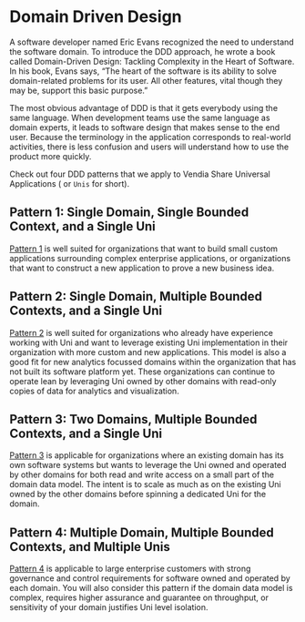 # Domain Driven Design

A software developer named Eric Evans recognized the need to understand the software domain. To introduce the DDD approach, he wrote a book called Domain-Driven Design: Tackling Complexity in the Heart of Software. In his book, Evans says, “The heart of the software is its ability to solve domain-related problems for its user. All other features, vital though they may be, support this basic purpose.”

The most obvious advantage of DDD is that it gets everybody using the same language. When development teams use the same language as domain experts, it leads to software design that makes sense to the end user. Because the terminology in the application corresponds to real-world activities, there is less confusion and users will understand how to use the product more quickly.

Check out four DDD patterns that we apply to Vendia Share Universal Applications ( or `Unis` for short).

## Pattern 1: Single Domain, Single Bounded Context, and a Single Uni

[Pattern 1](pattern1/README.md) is well suited for organizations that want to build small custom applications surrounding complex enterprise applications, or organizations that want to construct a new application to prove a new business idea.

## Pattern 2: Single Domain, Multiple Bounded Contexts, and a Single Uni
[Pattern 2](pattern2/README.md) is well suited for organizations who already have experience working with Uni and want to leverage existing Uni implementation in their organization with more custom and new applications. This model is also a good fit for new analytics focussed domains within the organization that has not built its software platform yet. These organizations can continue to operate lean by leveraging Uni owned by other domains with read-only copies of data for analytics and visualization.

## Pattern 3: Two Domains, Multiple Bounded Contexts, and a Single Uni
[Pattern 3](pattern3/README.md) is applicable for organizations where an existing domain has its own software systems but wants to leverage the Uni owned and operated by other domains for both read and write access on a small part of the domain data model. The intent is to scale as much as on the existing Uni owned by the other domains before spinning a dedicated Uni for the domain.

## Pattern 4: Multiple Domain, Multiple Bounded Contexts, and Multiple Unis
[Pattern 4](pattern4/README.md) is applicable to large enterprise customers with strong governance and control requirements for software owned and operated by each domain. You will also consider this pattern if the domain data model is complex, requires higher assurance and guarantee on throughput, or sensitivity of your domain justifies Uni level isolation.
